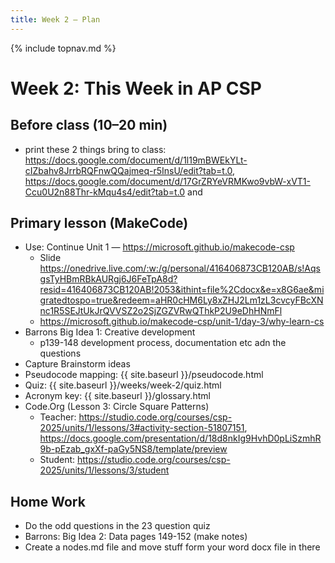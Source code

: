 ```yaml
---
title: Week 2 — Plan
---
```

{% include topnav.md %}

# Week 2: This Week in AP CSP

## Before class (10–20 min)

  - print these 2 things bring to class: https://docs.google.com/document/d/1l19mBWEkYLt-cIZbahv8JrrbRQFnwQQajmeq-r5InsU/edit?tab=t.0, https://docs.google.com/document/d/17GrZRYeVRMKwo9vbW-xVT1-Ccu0U2n88Thr-kMqu4s4/edit?tab=t.0 and 
  


## Primary lesson (MakeCode)
- Use: Continue Unit 1 — https://microsoft.github.io/makecode-csp
  - Slide https://onedrive.live.com/:w:/g/personal/416406873CB120AB/s!AqsgsTyHBmRBkAURgj6J6FeTpA8d?resid=416406873CB120AB!2053&ithint=file%2Cdocx&e=x8G6ae&migratedtospo=true&redeem=aHR0cHM6Ly8xZHJ2Lm1zL3cvcyFBcXNnc1R5SEJtUkJrQVVSZ2o2SjZGZVRwQThkP2U9eDhHNmFl
  - https://microsoft.github.io/makecode-csp/unit-1/day-3/why-learn-cs
- Barrons Big Idea 1: Creative development
  - p139-148 development process, documentation etc adn the questions
- Capture Brainstorm ideas
- Pseudocode mapping: {{ site.baseurl }}/pseudocode.html
- Quiz: {{ site.baseurl }}/weeks/week-2/quiz.html
- Acronym key: {{ site.baseurl }}/glossary.html
- Code.Org (Lesson 3: Circle Square Patterns)
  - Teacher: https://studio.code.org/courses/csp-2025/units/1/lessons/3#activity-section-51807151, https://docs.google.com/presentation/d/18d8nkIg9HvhD0pLiSzmhR9b-pEzab_gxXf-paGy5NS8/template/preview
  - Student: https://studio.code.org/courses/csp-2025/units/1/lessons/3/student




## Home Work
- Do the odd questions in the 23 question quiz
- Barrons: Big Idea 2: Data pages 149-152 (make notes)
- Create a nodes.md file and move stuff form your word docx file in there


